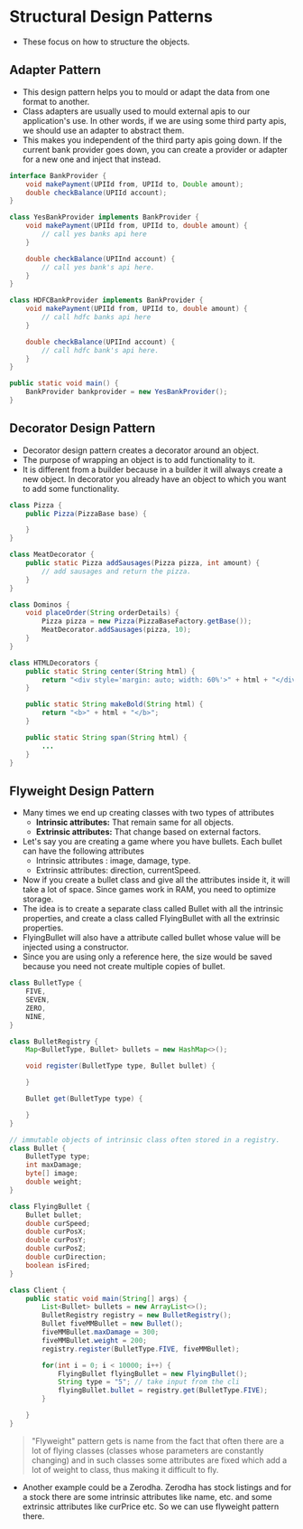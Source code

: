 # Structural Design Patterns

- These focus on how to structure the objects.

## Adapter Pattern
- This design pattern helps you to mould or adapt the data from one format to another.
- Class adapters are usually used to mould external apis to our application's use. In other words, if we are using some third party apis, we should use an adapter to abstract them.
- This makes you independent of the third party apis going down. If the current bank provider goes down, you can create a provider or adapter for a new one and inject that instead.

```java
interface BankProvider {
    void makePayment(UPIId from, UPIId to, Double amount);
    double checkBalance(UPIId account);
}

class YesBankProvider implements BankProvider {
    void makePayment(UPIId from, UPIId to, double amount) {
        // call yes banks api here
    }

    double checkBalance(UPIInd account) {
        // call yes bank's api here.
    }
}

class HDFCBankProvider implements BankProvider {
    void makePayment(UPIId from, UPIId to, double amount) {
        // call hdfc banks api here
    }

    double checkBalance(UPIInd account) {
        // call hdfc bank's api here.
    }
}

public static void main() {
    BankProvider bankprovider = new YesBankProvider();
}
```

## Decorator Design Pattern

- Decorator design pattern creates a decorator around an object.
- The purpose of wrapping an object is to add functionality to it.
- It is different from a builder because in a builder it will always create a new object. In decorator you already have an object to which you want to add some functionality.

```java
class Pizza {
    public Pizza(PizzaBase base) {

    }
}

class MeatDecorator {
    public static Pizza addSausages(Pizza pizza, int amount) {
        // add sausages and return the pizza.
    }
}

class Dominos {
    void placeOrder(String orderDetails) {
        Pizza pizza = new Pizza(PizzaBaseFactory.getBase());
        MeatDecorator.addSausages(pizza, 10);
    }
}
```
```java
class HTMLDecorators {
    public static String center(String html) {
        return "<div style='margin: auto; width: 60%'>" + html + "</div>";
    }

    public static String makeBold(String html) {
        return "<b>" + html + "</b>";
    }

    public static String span(String html) {
        ...
    }
}
```

## Flyweight Design Pattern

- Many times we end up creating classes with two types of attributes
    - **Intrinsic attributes:** That remain same for all objects.
    - **Extrinsic attributes:** That change based on external factors.
- Let's say you are creating a game where you have bullets. Each bullet can have the following attributes
    - Intrinsic attributes : image, damage, type.
    - Extrinsic attributes: direction, currentSpeed.
- Now if you create a bullet class and give all the attributes inside it, it will take a lot of space. Since games work in RAM, you need to optimize storage.
- The idea is to create a separate class called Bullet with all the intrinsic properties, and create a class called FlyingBullet with all the extrinsic properties.
- FlyingBullet will also have a attribute called bullet whose value will be injected using a constructor. 
- Since you are using only a reference here, the size would be saved because you need not create multiple copies of bullet.

```java
class BulletType {
    FIVE,
    SEVEN,
    ZERO,
    NINE,
}

class BulletRegistry {
    Map<BulletType, Bullet> bullets = new HashMap<>();

    void register(BulletType type, Bullet bullet) {

    }

    Bullet get(BulletType type) {

    }
}

// immutable objects of intrinsic class often stored in a registry.
class Bullet {
    BulletType type;
    int maxDamage;
    byte[] image;
    double weight;
}

class FlyingBullet { 
    Bullet bullet;
    double curSpeed;
    double curPosX;
    double curPosY;
    double curPosZ;
    double curDirection;
    boolean isFired;
}

class Client {
    public static void main(String[] args) {
        List<Bullet> bullets = new ArrayList<>();
        BulletRegistry registry = new BulletRegistry();
        Bullet fiveMMBullet = new Bullet();
        fiveMMBullet.maxDamage = 300;
        fiveMMBullet.weight = 200;
        registry.register(BulletType.FIVE, fiveMMBullet);

        for(int i = 0; i < 10000; i++) {
            FlyingBullet flyingBullet = new FlyingBullet();
            String type = "5"; // take input from the cli
            flyingBullet.bullet = registry.get(BulletType.FIVE);
        }

    }
}
```
>  "Flyweight" pattern gets is name from the fact that often there are a lot of flying classes (classes whose parameters are constantly changing) and in such classes some attributes are fixed which add a lot of weight to class, thus making it difficult to fly.

- Another example could be a Zerodha. Zerodha has stock listings and for a stock there are some intrinsic attributes like name, etc. and some extrinsic attributes like curPrice etc. So we can use flyweight pattern there.
